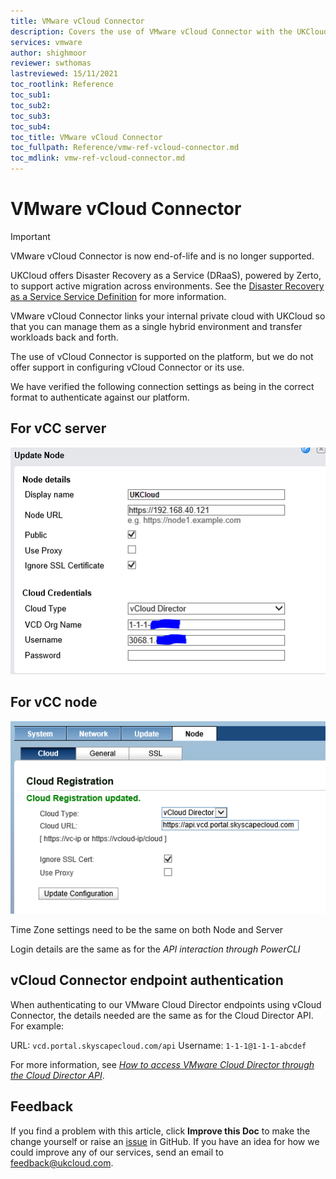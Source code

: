 ```yaml
---
title: VMware vCloud Connector
description: Covers the use of VMware vCloud Connector with the UKCloud platform
services: vmware
author: shighmoor
reviewer: swthomas
lastreviewed: 15/11/2021
toc_rootlink: Reference
toc_sub1: 
toc_sub2:
toc_sub3:
toc_sub4:
toc_title: VMware vCloud Connector
toc_fullpath: Reference/vmw-ref-vcloud-connector.md
toc_mdlink: vmw-ref-vcloud-connector.md
---
```


# VMware vCloud Connector

> [!IMPORTANT]
> VMware vCloud Connector is now end-of-life and is no longer supported. 
>
> UKCloud offers Disaster Recovery as a Service (DRaaS), powered by Zerto, to support active migration across environments. See the [Disaster Recovery as a Service Service Definition](https://ukcloud.com/app/uploads/2022/08/ukc-svc-231-disaster-recovery-as-a-service-service-definition-13.0.pdf) for more information.

VMware vCloud Connector links your internal private cloud with UKCloud so that you can manage them as a single hybrid environment and transfer workloads back and forth.

The use of vCloud Connector is supported on the platform, but we do not offer support in configuring vCloud Connector or its use.

We have verified the following connection settings as being in the correct format to authenticate against our platform.

## For vCC server

![vCloud Connector Node Details](images/update_node.png)

## For vCC node

![vCloud Registration details](images/cloud_registration.png)

Time Zone settings need to be the same on both Node and Server

Login details are the same as for the *API interaction through PowerCLI*

## vCloud Connector endpoint authentication

When authenticating to our VMware Cloud Director endpoints using vCloud Connector, the details needed are the same as for the Cloud Director API. For example:

URL: `vcd.portal.skyscapecloud.com/api`
Username: `1-1-1@1-1-1-abcdef`

For more information, see [*How to access VMware Cloud Director through the Cloud Director API*](vmw-how-access-vcloud-api.md#finding-your-cloud-director-api-credentials).

## Feedback

If you find a problem with this article, click **Improve this Doc** to make the change yourself or raise an [issue](https://github.com/UKCloud/documentation/issues) in GitHub. If you have an idea for how we could improve any of our services, send an email to <feedback@ukcloud.com>.
